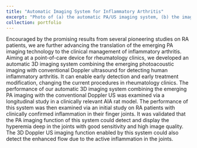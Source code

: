 ```yaml
---
title: "Automatic Imaging System for Inflammatory Arthritis"
excerpt: "Photo of (a) the automatic PA/US imaging system, (b) the imaging probe holder, robot arm, water tank and patient hand rest, and (c) the probe holder with US probe inside and fiber bundle on both sides. <br/><img src='/images/systemresize.png'>"
collection: portfolio
---
```


Encouraged by the promising results from several pioneering studies on RA patients, we are further advancing the translation of the emerging PA imaging technology to the clinical management of inflammatory arthritis. Aiming at a point-of-care device for rheumatology clinics, we developed an automatic 3D imaging system combining the emerging photoacoustic imaging with conventional Doppler ultrasound for detecting human inflammatory arthritis. It can enable early detection and early treatment modification, changing the current procedures in rheumatology clinics. The performance of our automatic 3D imaging system combining the emerging PA imaging with the conventional Doppler US was examined via a longitudinal study in a clinically relevant AIA rat model. The performance of this system was then examined via an initial study on RA patients with clinically confirmed inflammation in their finger joints. It was validated that the PA imaging function of this system could detect and display the hyperemia deep in the joints with good sensitivity and high image quality. The 3D Doppler US imaging function enabled by this system could also detect the enhanced flow due to the active inflammation in the joints.
